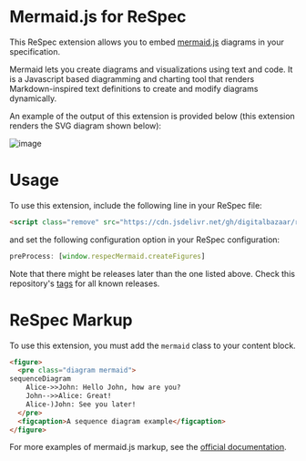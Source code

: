 # Mermaid.js for ReSpec

This ReSpec extension allows you to embed
[mermaid.js](https://mermaid-js.github.io/) diagrams in your specification.

Mermaid lets you create diagrams and visualizations using text and code. It is
a Javascript based diagramming and charting tool that renders Markdown-inspired
text definitions to create and modify diagrams dynamically.

An example of the output of this extension is provided below (this extension
renders the SVG diagram shown below):

![image](https://user-images.githubusercontent.com/108611/142772916-03bafc46-c176-4673-b8b3-da19999dccd8.png)

# Usage

To use this extension, include the following line in your ReSpec file:

```html
<script class="remove" src="https://cdn.jsdelivr.net/gh/digitalbazaar/respec-mermaid@1.0.0/dist/main.js"></script>
```

and set the following configuration option in your ReSpec configuration:

```js
preProcess: [window.respecMermaid.createFigures]
```

Note that there might be releases later than the one listed above.
Check this repository's
[tags](https://github.com/digitalbazaar/respec-mermaid/tags) for all known
releases.

# ReSpec Markup

To use this extension, you must add the `mermaid` class to your content block.


```html
<figure>
  <pre class="diagram mermaid">
sequenceDiagram
    Alice->>John: Hello John, how are you?
    John-->>Alice: Great!
    Alice-)John: See you later!
  </pre>
  <figcaption>A sequence diagram example</figcaption>
</figure>
```

For more examples of mermaid.js markup, see the
[official documentation](https://mermaid-js.github.io/).
